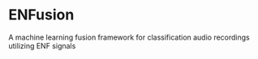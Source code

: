 # ENFusion
A machine learning fusion framework for classification audio recordings utilizing ENF signals
